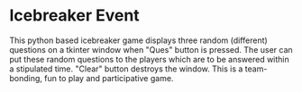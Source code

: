 # Icebreaker Event
This python based icebreaker game displays three random (different) questions on a tkinter window when "Ques" button is pressed. The user can put these random questions to the players which are to be answered within a stipulated time. "Clear" button destroys the window.
This is a team-bonding, fun to play and participative game.
